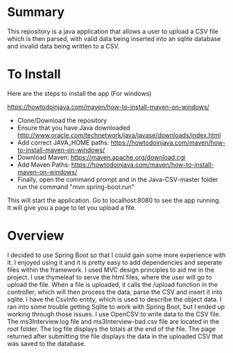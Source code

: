 # Summary

This repository is a java application that allows a user to upload a CSV file which is then parsed, with valid data being inserted into an sqlite database and invalid data being written to a CSV.

# To Install

Here are the steps to install the app (For windows)

https://howtodoinjava.com/maven/how-to-install-maven-on-windows/

* Clone/Download the repository
* Ensure that you have Java downloaded http://www.oracle.com/technetwork/java/javase/downloads/index.html
* Add correct JAVA_HOME paths: https://howtodoinjava.com/maven/how-to-install-maven-on-windows/
* Download Maven: https://maven.apache.org/download.cgi
* Add Maven Paths: https://howtodoinjava.com/maven/how-to-install-maven-on-windows/
* Finally, open the command prompt and in the Java-CSV-master folder run the command "mvn spring-boot:run"

This will start the application. Go to localhost:8080 to see the app running. It will give you a page to let you upload a file.

# Overview

I decided to use Spring Boot so that I could gain some more experience with it. I enjoyed using it and it is pretty easy to add dependencies and seperate files within the framework. I used MVC design principles to aid me in the project. I use thymeleaf to serve the html files, where the user will go to upload the file. When a file is uploaded, it calls the /upload function in the controller, which will then process the data, parse the CSV and insert it into sqlite. I have the CsvInfo entity, which is used to describe the object data. I ran into some trouble getting Sqlite to work with Spring Boot, but I ended up working through those issues. I use OpenCSV to write data to the CSV file.
The ms3Interview.log file and ms3Interview-bad.csv file are located in the root folder. The log file displays the totals at the end of the file. The page returned after submitting the file displays the data in the uploaded CSV that was saved to the database.
